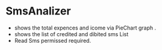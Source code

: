 # SmsAnalizer
  - shows the total expences and icome via PieChart graph .
  - shows the list of credited and dibited sms List
  - Read Sms permissed required.